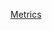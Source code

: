 [Metrics](https://metrics.lecoq.io/liljackx?template=classic&isocalendar=1&languages=1&introduction=1&stars=1&lines=1&achievements=1&isocalendar.duration=half-year&languages.limit=8&languages.colors=github&languages.threshold=0%25&introduction.title=true&stars.limit=4&achievements.threshold=C&achievements.secrets=true&achievements.limit=0&config.timezone=Europe%2FRome)
